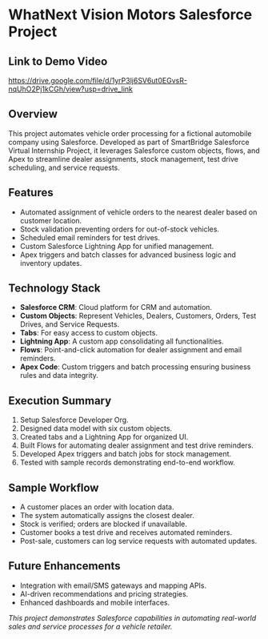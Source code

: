 # WhatNext Vision Motors Salesforce Project

## Link to Demo Video
https://drive.google.com/file/d/1yrP3lj6SV6ut0EGvsR-nqUhO2Pj1kCGh/view?usp=drive_link

## Overview

This project automates vehicle order processing for a fictional automobile company using Salesforce. Developed as part of SmartBridge Salesforce Virtual Internship Project, it leverages Salesforce custom objects, flows, and Apex to streamline dealer assignments, stock management, test drive scheduling, and service requests.

## Features

- Automated assignment of vehicle orders to the nearest dealer based on customer location.
- Stock validation preventing orders for out-of-stock vehicles.
- Scheduled email reminders for test drives.
- Custom Salesforce Lightning App for unified management.
- Apex triggers and batch classes for advanced business logic and inventory updates.

## Technology Stack

- **Salesforce CRM**: Cloud platform for CRM and automation.
- **Custom Objects**: Represent Vehicles, Dealers, Customers, Orders, Test Drives, and Service Requests.
- **Tabs**: For easy access to custom objects.
- **Lightning App**: A custom app consolidating all functionalities.
- **Flows**: Point-and-click automation for dealer assignment and email reminders.
- **Apex Code**: Custom triggers and batch processing ensuring business rules and data integrity.

## Execution Summary

1. Setup Salesforce Developer Org.
2. Designed data model with six custom objects.
3. Created tabs and a Lightning App for organized UI.
4. Built Flows for automating dealer assignment and test drive reminders.
5. Developed Apex triggers and batch jobs for stock management.
6. Tested with sample records demonstrating end-to-end workflow.

## Sample Workflow

- A customer places an order with location data.
- The system automatically assigns the closest dealer.
- Stock is verified; orders are blocked if unavailable.
- Customer books a test drive and receives automated reminders.
- Post-sale, customers can log service requests with automated updates.

## Future Enhancements

- Integration with email/SMS gateways and mapping APIs.
- AI-driven recommendations and pricing strategies.
- Enhanced dashboards and mobile interfaces.


*This project demonstrates Salesforce capabilities in automating real-world sales and service processes for a vehicle retailer.*
